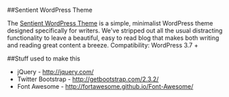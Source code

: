 ##Sentient WordPress Theme

The [Sentient WordPress Theme][1] is a simple, minimalist WordPress theme designed specifically for writers. We've stripped out all the usual distracting functionality to leave a beautiful, easy to read blog that makes both writing and reading great content a breeze.
Compatibility: WordPress 3.7 +

##Stuff used to make this
 
 * jQuery - http://jquery.com/
 * Twitter Bootstrap - http://getbootstrap.com/2.3.2/
 * Font Awesome - http://fortawesome.github.io/Font-Awesome/

[1]: http://sentient-theme.com
